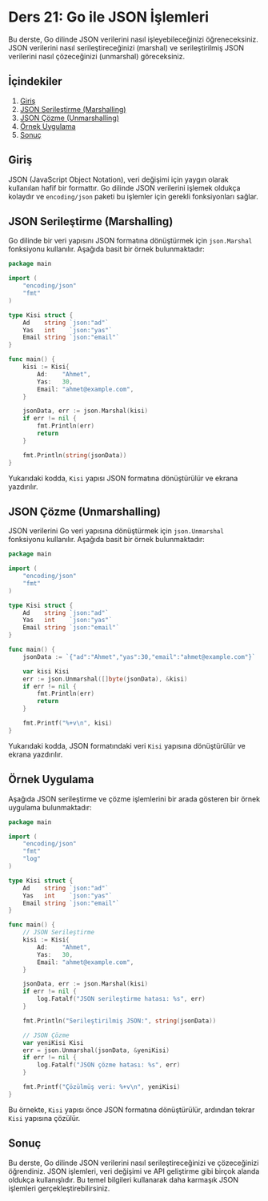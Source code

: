 # Ders 21: Go ile JSON İşlemleri

Bu derste, Go dilinde JSON verilerini nasıl işleyebileceğinizi öğreneceksiniz. JSON verilerini nasıl serileştireceğinizi (marshal) ve serileştirilmiş JSON verilerini nasıl çözeceğinizi (unmarshal) göreceksiniz.

## İçindekiler

1. [Giriş](#giriş)
2. [JSON Serileştirme (Marshalling)](#json-serileştirme-marshalling)
3. [JSON Çözme (Unmarshalling)](#json-çözme-unmarshalling)
4. [Örnek Uygulama](#örnek-uygulama)
5. [Sonuç](#sonuç)

## Giriş

JSON (JavaScript Object Notation), veri değişimi için yaygın olarak kullanılan hafif bir formattır. Go dilinde JSON verilerini işlemek oldukça kolaydır ve `encoding/json` paketi bu işlemler için gerekli fonksiyonları sağlar.

## JSON Serileştirme (Marshalling)

Go dilinde bir veri yapısını JSON formatına dönüştürmek için `json.Marshal` fonksiyonu kullanılır. Aşağıda basit bir örnek bulunmaktadır:

```go
package main

import (
    "encoding/json"
    "fmt"
)

type Kisi struct {
    Ad    string `json:"ad"`
    Yas   int    `json:"yas"`
    Email string `json:"email"`
}

func main() {
    kisi := Kisi{
        Ad:    "Ahmet",
        Yas:   30,
        Email: "ahmet@example.com",
    }

    jsonData, err := json.Marshal(kisi)
    if err != nil {
        fmt.Println(err)
        return
    }

    fmt.Println(string(jsonData))
}
```

Yukarıdaki kodda, `Kisi` yapısı JSON formatına dönüştürülür ve ekrana yazdırılır.

## JSON Çözme (Unmarshalling)

JSON verilerini Go veri yapısına dönüştürmek için `json.Unmarshal` fonksiyonu kullanılır. Aşağıda basit bir örnek bulunmaktadır:

```go
package main

import (
    "encoding/json"
    "fmt"
)

type Kisi struct {
    Ad    string `json:"ad"`
    Yas   int    `json:"yas"`
    Email string `json:"email"`
}

func main() {
    jsonData := `{"ad":"Ahmet","yas":30,"email":"ahmet@example.com"}`

    var kisi Kisi
    err := json.Unmarshal([]byte(jsonData), &kisi)
    if err != nil {
        fmt.Println(err)
        return
    }

    fmt.Printf("%+v\n", kisi)
}
```

Yukarıdaki kodda, JSON formatındaki veri `Kisi` yapısına dönüştürülür ve ekrana yazdırılır.

## Örnek Uygulama

Aşağıda JSON serileştirme ve çözme işlemlerini bir arada gösteren bir örnek uygulama bulunmaktadır:

```go
package main

import (
    "encoding/json"
    "fmt"
    "log"
)

type Kisi struct {
    Ad    string `json:"ad"`
    Yas   int    `json:"yas"`
    Email string `json:"email"`
}

func main() {
    // JSON Serileştirme
    kisi := Kisi{
        Ad:    "Ahmet",
        Yas:   30,
        Email: "ahmet@example.com",
    }

    jsonData, err := json.Marshal(kisi)
    if err != nil {
        log.Fatalf("JSON serileştirme hatası: %s", err)
    }

    fmt.Println("Serileştirilmiş JSON:", string(jsonData))

    // JSON Çözme
    var yeniKisi Kisi
    err = json.Unmarshal(jsonData, &yeniKisi)
    if err != nil {
        log.Fatalf("JSON çözme hatası: %s", err)
    }

    fmt.Printf("Çözülmüş veri: %+v\n", yeniKisi)
}
```

Bu örnekte, `Kisi` yapısı önce JSON formatına dönüştürülür, ardından tekrar `Kisi` yapısına çözülür.

## Sonuç

Bu derste, Go dilinde JSON verilerini nasıl serileştireceğinizi ve çözeceğinizi öğrendiniz. JSON işlemleri, veri değişimi ve API geliştirme gibi birçok alanda oldukça kullanışlıdır. Bu temel bilgileri kullanarak daha karmaşık JSON işlemleri gerçekleştirebilirsiniz.
